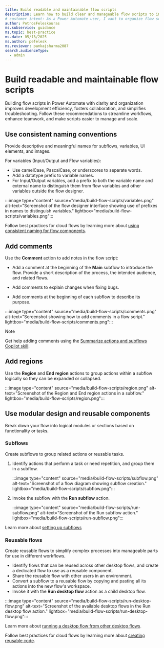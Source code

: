 ```yaml
---
title: Build readable and maintainable flow scripts
description: Learn how to build clear and manageable flow scripts to improve efficiency, teamwork, and troubleshooting in Power Automate.
# customer intent: As a Power Automate user, I want to organize flow scripts clearly so that I can improve development efficiency and troubleshooting.
author: PetrosFeleskouras
ms.subservice: guidance
ms.topic: best-practice
ms.date: 05/13/2025
ms.author: pefelesk
ms.reviewer: pankajsharma2087
search.audienceType:
  - admin
---
```


# Build readable and maintainable flow scripts

Building flow scripts in Power Automate with clarity and organization improves development efficiency, fosters collaboration, and simplifies troubleshooting. Follow these recommendations to streamline workflows, enhance teamwork, and make scripts easier to manage and scale.

## Use consistent naming conventions

Provide descriptive and meaningful names for subflows, variables, UI elements, and images.

For variables (Input/Output and Flow variables):

- Use camelCase, PascalCase, or underscores to separate words.  
- Add a datatype prefix to variable names.  
- For Input/Output variables, add a prefix to both the variable name and external name to distinguish them from flow variables and other variables outside the flow designer.

:::image type="content" source="media/build-flow-scripts/variables.png" alt-text="Screenshot of the flow designer interface showing use of prefixes in names to distinguish variables." lightbox="media/build-flow-scripts/variables.png":::

Follow best practices for cloud flows by learning more about [using consistent naming for flow components](../coding-guidelines/use-consistent-naming-conventions.md).

## Add comments

Use the **Comment** action to add notes in the flow script:

- Add a comment at the beginning of the **Main** subflow to introduce the flow. Provide a short description of the process, the intended audience, and related flows.

- Add comments to explain changes when fixing bugs.

- Add comments at the beginning of each subflow to describe its purpose.

:::image type="content" source="media/build-flow-scripts/comments.png" alt-text="Screenshot showing how to add comments in a flow script." lightbox="media/build-flow-scripts/comments.png":::

> [!NOTE]  
> Get help adding comments using the [Summarize actions and subflows Copilot skill](../../desktop-flows/copilot-in-power-automate-for-desktop.md#use-copilot-to-summarize-actions-and-subflows).

## Add regions

Use the **Region** and **End region** actions to group actions within a subflow logically so they can be expanded or collapsed.

:::image type="content" source="media/build-flow-scripts/region.png" alt-text="Screenshot of the Region and End region actions in a subflow." lightbox="media/build-flow-scripts/region.png":::

## Use modular design and reusable components

Break down your flow into logical modules or sections based on functionality or tasks.

### Subflows

Create subflows to group related actions or reusable tasks.

1. Identify actions that perform a task or need repetition, and group them in a subflow. 

    :::image type="content" source="media/build-flow-scripts/subflow.png" alt-text="Screenshot of a flow diagram showing subflow creation." lightbox="media/build-flow-scripts/subflow.png":::
 
1. Invoke the subflow with the **Run subflow** action.

    :::image type="content" source="media/build-flow-scripts/run-subflow.png" alt-text="Screenshot of the Run subflow action." lightbox="media/build-flow-scripts/run-subflow.png":::

Learn more about [setting up subflows](../../desktop-flows/designer-workspace.md#setting-up-subflows)

### Reusable flows

Create reusable flows to simplify complex processes into manageable parts for use in different workflows.

- Identify flows that can be reused across other desktop flows, and create a dedicated flow to use as a reusable component.  
- Share the reusable flow with other users in an environment.  
- Convert a subflow to a reusable flow by copying and pasting all its actions into the new flow's workspace.  
- Invoke it with the **Run desktop flow** action as a child desktop flow.

:::image type="content" source="media/build-flow-scripts/run-desktop-flow.png" alt-text="Screenshot of the available desktop flows in the Run desktop flow action." lightbox="media/build-flow-scripts/run-desktop-flow.png":::

Learn more about [running a desktop flow from other desktop flows](../../desktop-flows/how-to/run-desktop-flow-action.md).

Follow best practices for cloud flows by learning more about [creating reusable code](../coding-guidelines/create-reusable-code.md).
